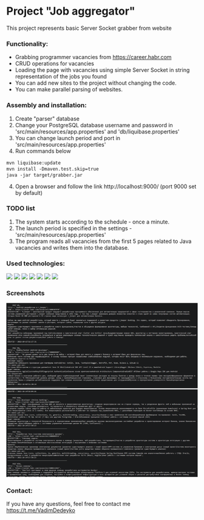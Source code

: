 # Project "Job aggregator"
<p>This project represents basic Server Socket grabber from website</p>

### Functionality:
* Grabbing programmer vacancies from https://career.habr.com
* CRUD operations for vacancies
* Loading the page with vacancies using simple Server Socket in string representation of the jobs you found
* You can add new sites to the project without changing the code.
* You can make parallel parsing of websites.

### Assembly and installation:
1. Create "parser" database
2. Change your PostgreSQL database username and password in 'src/main/resources/app.properties'
and 'db/liquibase.properties'
3. You can change launch period and port in 'src/main/resources/app.properties'
4. Run commands below
```shell
mvn liquibase:update
mvn install -Dmaven.test.skip=true
java -jar target/grabber.jar
```
4. Open a browser and follow the link http://localhost:9000/ (port 9000 set by default)

### TODO list
1. The system starts according to the schedule - once a minute.
2. The launch period is specified in the settings - 'src/main/resources/app.properties'
3. The program reads all vacancies from the first 5 pages related to Java vacancies and writes them into the database.

### Used technologies:
![](https://img.shields.io/badge/Java-18.0-brightgreen)
![](https://img.shields.io/badge/PostgreSQL-42.5.0-green)
![](https://img.shields.io/badge/Jsoup-1.15.3-yellow)
![](https://img.shields.io/badge/Slf4j-2.0.3-orange)
![](https://img.shields.io/badge/Quartz-2.3.2-blueviolet)
![](https://img.shields.io/badge/Junit-4.13.2-green)
![](https://img.shields.io/badge/Liquibase-4.15-critical)


### Screenshots
![](src/main/resources/images/Parser_1.png)
![](src/main/resources/images/Parser_2.png)

### Contact:
If you have any questions, feel free to contact me https://t.me/VadimDedeyko



<!-- 
brightgreen
green
yellowgreen
yellow
orange
red
blue
lightgrey
success
important
critical
informational
inactive
blueviolet
ff69b4
9cf 
-->